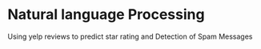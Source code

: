 #  Natural language Processing
 Using yelp reviews to predict star rating and Detection of Spam Messages
